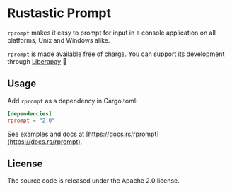 # Rustastic Prompt

`rprompt` makes it easy to prompt for input in a console application on all platforms, Unix and Windows alike.

`rprompt` is made available free of charge. You can support its development through [Liberapay](https://liberapay.com/conradkleinespel/) 💪

## Usage

Add `rprompt` as a dependency in Cargo.toml:

```toml
[dependencies]
rprompt = "2.0"
```

See examples and docs at [https://docs.rs/rprompt](https://docs.rs/rprompt).

## License

The source code is released under the Apache 2.0 license.
